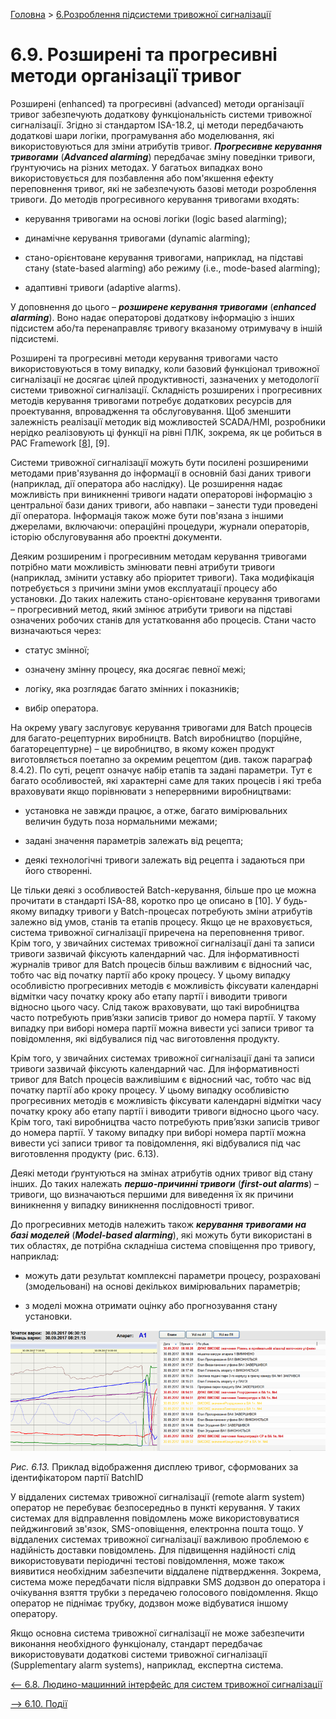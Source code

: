 [Головна](README.md) > [6.Розроблення підсистеми тривожної сигналізації](6.md)

# 6.9. Розширені та прогресивні методи організації тривог

Розширені (enhanced) та прогресивні (advanced) методи організації тривог забезпечують додаткову функціональність системи тривожної сигналізації. Згідно зі стандартом ISA-18.2, ці методи передбачають додаткові шари логіки, програмування або моделювання, які використовуються для зміни атрибутів тривог. ***Прогресивне керування тривогами*** (***Advanced alarming***) передбачає зміну поведінки тривоги, ґрунтуючись на різних методах. У багатьох випадках воно використовується для позбавлення або пом'якшення ефекту переповнення тривог, які не забезпечують базові методи розроблення тривоги. До методів прогресивного керування тривогами входять: 

- керування тривогами на основі логіки (logic based alarming);

- динамічне керування тривогами (dynamic alarming);

- стано-орієнтоване керування тривогами, наприклад, на підставі стану (state-based alarming) або режиму (i.e., mode-based alarming);

- адаптивні тривоги (adaptive alarms).

У доповнення до цього – ***розширене керування тривогами*** (***enhanced*** ***alarming***). Воно надає операторові додаткову інформацію з інших підсистем або/та перенаправляє тривогу вказаному отримувачу в іншій підсистемі.

Розширені та прогресивні методи керування тривогами часто використовуються в тому випадку, коли базовий функціонал тривожної сигналізації не досягає цілей продуктивності, зазначених у методології системи тривожної сигналізації. Складність розширених і прогресивних методів керування тривогами потребує додаткових ресурсів для проектування, впровадження та обслуговування. Щоб зменшити залежність реалізації методик від можливостей SCADA/HMI, розробники нерідко реалізовують ці функції на рівні ПЛК, зокрема, як це робиться в PAC Framework [[8](https://github.com/pupenasan/PACFramework)], [9].  

Системи тривожної сигналізації можуть бути посилені розширеними методами прив'язування до інформації в основній базі даних тривоги (наприклад, дії оператора або наслідку). Це розширення надає можливість при виникненні тривоги надати операторові інформацію з центральної бази даних тривоги, або навпаки – занести туди проведені дії оператора. Інформація також може бути пов'язана з іншими джерелами, включаючи: операційні процедури, журнали операторів, історію обслуговування або проектні документи. 

Деяким розширеним і прогресивним методам керування тривогами потрібно мати можливість змінювати певні атрибути тривоги (наприклад, змінити уставку або пріоритет тривоги). Така модифікація потребується з причини зміни умов експлуатації процесу або установки. До таких належить стано-орієнтоване керування тривогами – прогресивний метод, який змінює атрибути тривоги на підставі означених робочих станів для устатковання або процесів. Стани часто визначаються через:

- статус змінної;

- означену змінну процесу, яка досягає певної межі;

- логіку, яка розглядає багато змінних і показників; 

- вибір оператора.

На окрему увагу заслуговує керування тривогами для Batch процесів для багато-рецептурних виробництв. Batch виробництво (порційне, багаторецептурне) – це виробництво, в якому кожен продукт виготовляється поетапно за окремим рецептом (див. також параграф 8.4.2). По суті, рецепт означує набір етапів та задані параметри. Тут є багато особливостей, які характерні саме для таких процесів і які треба враховувати якщо порівнювати з неперервними виробництвами:

- установка не завжди працює, а отже, багато вимірювальних величин будуть поза нормальними межами;  

- задані значення параметрів залежать від рецепта;

- деякі технологічні тривоги залежать від рецепта і задаються при його створенні.

Це тільки деякі з особливостей Batch-керування, більше про це можна прочитати в стандарті ISA-88, коротко про це описано в [10]. У будь-якому випадку тривоги у Batch-процесах потребують зміни атрибутів залежно від умов, станів та етапів процесу. Якщо це не враховується, система тривожної сигналізації приречена на переповнення тривог. Крім того, у звичайних системах тривожної сигналізації дані та записи тривоги зазвичай фіксують календарний час. Для інформативності журналів тривог для Batch процесів більш важливим є відносний час, тобто час від початку партії або кроку процесу. У цьому випадку особливістю прогресивних методів є можливість фіксувати календарні відмітки часу початку кроку або етапу партії і виводити тривоги відносно цього часу. Слід також враховувати, що такі виробництва часто потребують прив’язки записів тривог до номера партії. У такому випадку при виборі номера партії можна вивести усі записи тривог та повідомлення, які відбувалися під час виготовлення продукту.  

Крім того, у звичайних системах тривожної сигналізації дані та записи тривоги зазвичай фіксують календарний час. Для інформативності тривог для Batch процесів важливішим є відносний час, тобто час від початку партії або кроку процесу. У цьому випадку особливістю прогресивних методів є можливість фіксувати календарні відмітки часу початку кроку або етапу партії і виводити тривоги відносно цього часу. Крім того, такі виробництва часто потребують прив’язки записів тривог до номера партії. У такому випадку при виборі номера партії можна вивести усі записи тривог та повідомлення, які відбувалися під час виготовлення продукту (рис. 6.13).   

Деякі методи ґрунтуються на змінах атрибутів одних тривог від стану інших. До таких належать ***першо-причинні тривоги*** (***first-out alarms***) – тривоги, що визначаються першими для виведення їх як причини виникнення у випадку виникнення послідовності тривог. 

До прогресивних методів належить також ***керування тривогами на базі моделей*** (***Model-based alarming***), які можуть бути використані в тих областях, де потрібна складніша система сповіщення про тривогу, наприклад:

- можуть дати результат комплексні параметри процесу, розраховані (змодельовані) на основі декількох вимірювальних параметрів;

- з моделі можна отримати оцінку або прогнозування стану установки. 

<a href="media6/6_13.png" target="_blank"><img src="media6/6_13.png"/></a> 

*Рис. 6.13.* Приклад відображення дисплею тривог, сформованих за ідентифікатором партії BatchID

У віддалених системах тривожної сигналізації (remote alarm system) оператор не перебуває безпосередньо в пункті керування. У таких системах для відправлення повідомлень може використовуватися пейджинговий зв'язок, SMS-оповіщення, електронна пошта тощо. У віддалених системах тривожної сигналізації важливою проблемою є надійність доставки повідомлень. Для підвищення надійності слід використовувати періодичні тестові повідомлення, може також виявитися необхідним забезпечити віддалене підтвердження. Зокрема, система може передбачати після відправки SMS додзвон до оператора і очікування взяття трубки з передачею голосового повідомлення. Якщо оператор не піднімає трубку, додзвон може відбуватися іншому оператору.  

Якщо основна система тривожної сигналізації не може забезпечити виконання необхідного функціоналу, стандарт передбачає використовувати додаткові системи тривожної сигналізації (Supplementary alarm systems), наприклад, експертна система. 

[<-- 6.8. Людино-машинний інтерфейс для систем тривожної сигналізації](6_8.md)

[--> 6.10. Події](6_10.md)